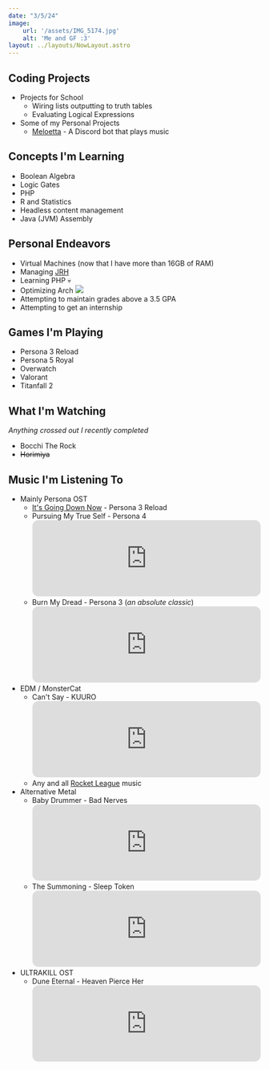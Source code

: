 ```yaml
---
date: "3/5/24"
image:
    url: '/assets/IMG_5174.jpg'
    alt: 'Me and GF :3'
layout: ../layouts/NowLayout.astro
---
```


## <i class="fa-solid fa-terminal"></i> Coding Projects

- Projects for School
  - Wiring lists outputting to truth tables
  - Evaluating Logical Expressions
- Some of my Personal Projects
  - [Meloetta](/projects/meloetta) - A Discord bot that plays music

## <i class="fa-solid fa-pencil"></i> Concepts I'm Learning
- Boolean Algebra
- Logic Gates
- PHP
- R and Statistics
- Headless content management
- Java (JVM) Assembly

## <i class="fa-brands fa-space-awesome"></i> Personal Endeavors
- Virtual Machines (now that I have more than 16GB of RAM)
- Managing [JRH](https://services.joshrandall.net)
- Learning PHP 💀
- Optimizing Arch <img id=icon src="https://avatars.githubusercontent.com/u/4673648?s=280&v=4">
- Attempting to maintain grades above a 3.5 GPA
- Attempting to get an internship

## <i class="fa-solid fa-gamepad"></i> Games I'm Playing
- Persona 3 Reload
- Persona 5 Royal
- Overwatch
- Valorant
- Titanfall 2

## <i class="fa-solid fa-tv"></i> What I'm Watching
*Anything crossed out I recently completed*
- Bocchi The Rock
- ~~Horimiya~~

## <i class="fa-solid fa-headphones"></i> Music I'm Listening To
- Mainly Persona OST
  - [It's Going Down Now](https://www.youtube.com/watch?v=Yfw7Sr940hY) - Persona 3 Reload
  - Pursuing My True Self - Persona 4 <iframe style="border-radius:12px" src="https://open.spotify.com/embed/track/0aYDsydt27Ag7pwHOZMCBA?utm_source=generator&theme=0" width="100%" height="152" frameBorder="0" allowfullscreen="" allow="autoplay; clipboard-write; encrypted-media; fullscreen; picture-in-picture" loading="lazy"></iframe>
  - Burn My Dread - Persona 3 (*an absolute classic*) <iframe style="border-radius:12px" src="https://open.spotify.com/embed/track/3hjRlteHMOimmqH1nQsJo6?utm_source=generator&theme=0" width="100%" height="152" frameBorder="0" allowfullscreen="" allow="autoplay; clipboard-write; encrypted-media; fullscreen; picture-in-picture" loading="lazy"></iframe>
- EDM / MonsterCat
  - Can't Say - KUURO <iframe style="border-radius:12px" src="https://open.spotify.com/embed/track/6oTTpsofyulE2QhQQvU0b9?utm_source=generator&theme=0" width="100%" height="152" frameBorder="0" allowfullscreen="" allow="autoplay; clipboard-write; encrypted-media; fullscreen; picture-in-picture" loading="lazy"></iframe>
  - Any and all [Rocket League](https://www.rocketleague.com/en) music
- Alternative Metal
  - Baby Drummer - Bad Nerves <iframe style="border-radius:12px" src="https://open.spotify.com/embed/track/1HW8Eci2TSMF9EaVZHnNzj?utm_source=generator&theme=0" width="100%" height="152" frameBorder="0" allowfullscreen="" allow="autoplay; clipboard-write; encrypted-media; fullscreen; picture-in-picture" loading="lazy"></iframe>
  - The Summoning - Sleep Token <iframe style="border-radius:12px" src="https://open.spotify.com/embed/track/3hql0mbMMRqo3V3XfrTu73?utm_source=generator&theme=0" width="100%" height="152" frameBorder="0" allowfullscreen="" allow="autoplay; clipboard-write; encrypted-media; fullscreen; picture-in-picture" loading="lazy"></iframe>
- ULTRAKILL OST
  - Dune Eternal - Heaven Pierce Her <iframe style="border-radius:12px" src="https://open.spotify.com/embed/track/24XObJwRqeU0UAms16JPXP?utm_source=generator&theme=0" width="100%" height="152" frameBorder="0" allowfullscreen="" allow="autoplay; clipboard-write; encrypted-media; fullscreen; picture-in-picture" loading="lazy"></iframe>